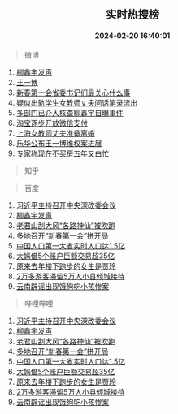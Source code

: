 <div align="center"><h2>实时热搜榜</h2><h4>2024-02-20 16:40:01</h4></div>

> 微博  

1. [柳鑫宇发声](https://s.weibo.com/weibo?q=%E6%9F%B3%E9%91%AB%E5%AE%87%E5%8F%91%E5%A3%B0&t=31&band_rank=1&Refer=top)<br />
2. [王一博](https://s.weibo.com/weibo?q=%E7%8E%8B%E4%B8%80%E5%8D%9A&t=31&band_rank=2&Refer=top)<br />
3. [新春第一会省委书记们最关心什么事](https://s.weibo.com/weibo?q=%23%E6%96%B0%E6%98%A5%E7%AC%AC%E4%B8%80%E4%BC%9A%E7%9C%81%E5%A7%94%E4%B9%A6%E8%AE%B0%E4%BB%AC%E6%9C%80%E5%85%B3%E5%BF%83%E4%BB%80%E4%B9%88%E4%BA%8B%23&t=31&band_rank=3&Refer=top)<br />
4. [疑似出轨学生女教师丈夫问话笔录流出](https://s.weibo.com/weibo?q=%23%E7%96%91%E4%BC%BC%E5%87%BA%E8%BD%A8%E5%AD%A6%E7%94%9F%E5%A5%B3%E6%95%99%E5%B8%88%E4%B8%88%E5%A4%AB%E9%97%AE%E8%AF%9D%E7%AC%94%E5%BD%95%E6%B5%81%E5%87%BA%23&t=31&band_rank=4&Refer=top)<br />
5. [多部门已介入核查柳鑫宇自曝事件](https://s.weibo.com/weibo?q=%23%E5%A4%9A%E9%83%A8%E9%97%A8%E5%B7%B2%E4%BB%8B%E5%85%A5%E6%A0%B8%E6%9F%A5%E6%9F%B3%E9%91%AB%E5%AE%87%E8%87%AA%E6%9B%9D%E4%BA%8B%E4%BB%B6%23&t=31&band_rank=5&Refer=top)<br />
6. [淘宝逐步开放微信支付](https://s.weibo.com/weibo?q=%23%E6%B7%98%E5%AE%9D%E9%80%90%E6%AD%A5%E5%BC%80%E6%94%BE%E5%BE%AE%E4%BF%A1%E6%94%AF%E4%BB%98%23&t=31&band_rank=6&Refer=top)<br />
7. [上海女教师丈夫准备离婚](https://s.weibo.com/weibo?q=%23%E4%B8%8A%E6%B5%B7%E5%A5%B3%E6%95%99%E5%B8%88%E4%B8%88%E5%A4%AB%E5%87%86%E5%A4%87%E7%A6%BB%E5%A9%9A%23&t=31&band_rank=7&Refer=top)<br />
8. [乐华公布王一博维权案进展](https://s.weibo.com/weibo?q=%E4%B9%90%E5%8D%8E%E5%85%AC%E5%B8%83%E7%8E%8B%E4%B8%80%E5%8D%9A%E7%BB%B4%E6%9D%83%E6%A1%88%E8%BF%9B%E5%B1%95&t=31&band_rank=8&Refer=top)<br />
9. [专家称现在不买房五年又白忙](https://s.weibo.com/weibo?q=%23%E4%B8%93%E5%AE%B6%E7%A7%B0%E7%8E%B0%E5%9C%A8%E4%B8%8D%E4%B9%B0%E6%88%BF%E4%BA%94%E5%B9%B4%E5%8F%88%E7%99%BD%E5%BF%99%23&t=31&band_rank=9&Refer=top)<br />

> 知乎  


> 百度  

1. [习近平主持召开中央深改委会议](https://www.baidu.com/s?wd=%E4%B9%A0%E8%BF%91%E5%B9%B3%E4%B8%BB%E6%8C%81%E5%8F%AC%E5%BC%80%E4%B8%AD%E5%A4%AE%E6%B7%B1%E6%94%B9%E5%A7%94%E4%BC%9A%E8%AE%AE&sa=fyb_news&rsv_dl=fyb_news)<br />
2. [柳鑫宇发声](https://www.baidu.com/s?wd=%E6%9F%B3%E9%91%AB%E5%AE%87%E5%8F%91%E5%A3%B0&sa=fyb_news&rsv_dl=fyb_news)<br />
3. [老君山刮大风“各路神仙”被吹跑](https://www.baidu.com/s?wd=%E8%80%81%E5%90%9B%E5%B1%B1%E5%88%AE%E5%A4%A7%E9%A3%8E%E2%80%9C%E5%90%84%E8%B7%AF%E7%A5%9E%E4%BB%99%E2%80%9D%E8%A2%AB%E5%90%B9%E8%B7%91&sa=fyb_news&rsv_dl=fyb_news)<br />
4. [多地召开“新春第一会”拼开局](https://www.baidu.com/s?wd=%E5%A4%9A%E5%9C%B0%E5%8F%AC%E5%BC%80%E2%80%9C%E6%96%B0%E6%98%A5%E7%AC%AC%E4%B8%80%E4%BC%9A%E2%80%9D%E6%8B%BC%E5%BC%80%E5%B1%80&sa=fyb_news&rsv_dl=fyb_news)<br />
5. [中国人口第一大省实时人口达1.5亿](https://www.baidu.com/s?wd=%E4%B8%AD%E5%9B%BD%E4%BA%BA%E5%8F%A3%E7%AC%AC%E4%B8%80%E5%A4%A7%E7%9C%81%E5%AE%9E%E6%97%B6%E4%BA%BA%E5%8F%A3%E8%BE%BE1.5%E4%BA%BF&sa=fyb_news&rsv_dl=fyb_news)<br />
6. [大妈借5个账户巨额交易超35亿](https://www.baidu.com/s?wd=%E5%A4%A7%E5%A6%88%E5%80%9F5%E4%B8%AA%E8%B4%A6%E6%88%B7%E5%B7%A8%E9%A2%9D%E4%BA%A4%E6%98%93%E8%B6%8535%E4%BA%BF&sa=fyb_news&rsv_dl=fyb_news)<br />
7. [原来去年楼下跑步的女生是贾玲](https://www.baidu.com/s?wd=%E5%8E%9F%E6%9D%A5%E5%8E%BB%E5%B9%B4%E6%A5%BC%E4%B8%8B%E8%B7%91%E6%AD%A5%E7%9A%84%E5%A5%B3%E7%94%9F%E6%98%AF%E8%B4%BE%E7%8E%B2&sa=fyb_news&rsv_dl=fyb_news)<br />
8. [2万多游客滞留5万人小县倾城接待](https://www.baidu.com/s?wd=2%E4%B8%87%E5%A4%9A%E6%B8%B8%E5%AE%A2%E6%BB%9E%E7%95%995%E4%B8%87%E4%BA%BA%E5%B0%8F%E5%8E%BF%E5%80%BE%E5%9F%8E%E6%8E%A5%E5%BE%85&sa=fyb_news&rsv_dl=fyb_news)<br />
9. [云南辟谣出现饿狗吃小孩惨案](https://www.baidu.com/s?wd=%E4%BA%91%E5%8D%97%E8%BE%9F%E8%B0%A3%E5%87%BA%E7%8E%B0%E9%A5%BF%E7%8B%97%E5%90%83%E5%B0%8F%E5%AD%A9%E6%83%A8%E6%A1%88&sa=fyb_news&rsv_dl=fyb_news)<br />

> 哔哩哔哩  

1. [习近平主持召开中央深改委会议](https://www.baidu.com/s?wd=%E4%B9%A0%E8%BF%91%E5%B9%B3%E4%B8%BB%E6%8C%81%E5%8F%AC%E5%BC%80%E4%B8%AD%E5%A4%AE%E6%B7%B1%E6%94%B9%E5%A7%94%E4%BC%9A%E8%AE%AE&sa=fyb_news&rsv_dl=fyb_news)<br />
2. [柳鑫宇发声](https://www.baidu.com/s?wd=%E6%9F%B3%E9%91%AB%E5%AE%87%E5%8F%91%E5%A3%B0&sa=fyb_news&rsv_dl=fyb_news)<br />
3. [老君山刮大风“各路神仙”被吹跑](https://www.baidu.com/s?wd=%E8%80%81%E5%90%9B%E5%B1%B1%E5%88%AE%E5%A4%A7%E9%A3%8E%E2%80%9C%E5%90%84%E8%B7%AF%E7%A5%9E%E4%BB%99%E2%80%9D%E8%A2%AB%E5%90%B9%E8%B7%91&sa=fyb_news&rsv_dl=fyb_news)<br />
4. [多地召开“新春第一会”拼开局](https://www.baidu.com/s?wd=%E5%A4%9A%E5%9C%B0%E5%8F%AC%E5%BC%80%E2%80%9C%E6%96%B0%E6%98%A5%E7%AC%AC%E4%B8%80%E4%BC%9A%E2%80%9D%E6%8B%BC%E5%BC%80%E5%B1%80&sa=fyb_news&rsv_dl=fyb_news)<br />
5. [中国人口第一大省实时人口达1.5亿](https://www.baidu.com/s?wd=%E4%B8%AD%E5%9B%BD%E4%BA%BA%E5%8F%A3%E7%AC%AC%E4%B8%80%E5%A4%A7%E7%9C%81%E5%AE%9E%E6%97%B6%E4%BA%BA%E5%8F%A3%E8%BE%BE1.5%E4%BA%BF&sa=fyb_news&rsv_dl=fyb_news)<br />
6. [大妈借5个账户巨额交易超35亿](https://www.baidu.com/s?wd=%E5%A4%A7%E5%A6%88%E5%80%9F5%E4%B8%AA%E8%B4%A6%E6%88%B7%E5%B7%A8%E9%A2%9D%E4%BA%A4%E6%98%93%E8%B6%8535%E4%BA%BF&sa=fyb_news&rsv_dl=fyb_news)<br />
7. [原来去年楼下跑步的女生是贾玲](https://www.baidu.com/s?wd=%E5%8E%9F%E6%9D%A5%E5%8E%BB%E5%B9%B4%E6%A5%BC%E4%B8%8B%E8%B7%91%E6%AD%A5%E7%9A%84%E5%A5%B3%E7%94%9F%E6%98%AF%E8%B4%BE%E7%8E%B2&sa=fyb_news&rsv_dl=fyb_news)<br />
8. [2万多游客滞留5万人小县倾城接待](https://www.baidu.com/s?wd=2%E4%B8%87%E5%A4%9A%E6%B8%B8%E5%AE%A2%E6%BB%9E%E7%95%995%E4%B8%87%E4%BA%BA%E5%B0%8F%E5%8E%BF%E5%80%BE%E5%9F%8E%E6%8E%A5%E5%BE%85&sa=fyb_news&rsv_dl=fyb_news)<br />
9. [云南辟谣出现饿狗吃小孩惨案](https://www.baidu.com/s?wd=%E4%BA%91%E5%8D%97%E8%BE%9F%E8%B0%A3%E5%87%BA%E7%8E%B0%E9%A5%BF%E7%8B%97%E5%90%83%E5%B0%8F%E5%AD%A9%E6%83%A8%E6%A1%88&sa=fyb_news&rsv_dl=fyb_news)<br />
